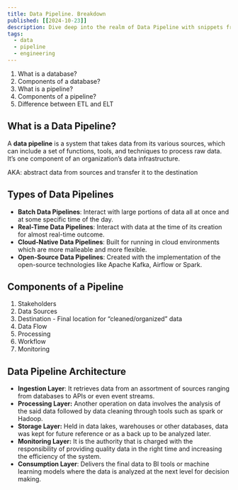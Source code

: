 ```yaml
---
title: Data Pipeline. Breakdown
published: [[2024-10-23]]
description: Dive deep into the realm of Data Pipeline with snippets from multiple sources
tags:
  - data
  - pipeline
  - engineering
---
```


1. What is a database?
2. Components of a database?
3. What is a pipeline?
4. Components of a pipeline?
5. Difference between ETL and ELT
## What is a Data Pipeline?
A **data pipeline** is a system that takes data from its various sources, which can include a set of functions, tools, and techniques to process raw data. It’s one component of an organization’s data infrastructure.

AKA: abstract data from sources and transfer it to the destination

## Types of Data Pipelines
- **Batch Data Pipelines**: Interact with large portions of data all at once and at some specific time of the day.
- **Real-Time Data Pipelines**: Interact with data at the time of its creation for almost real-time outcome.
- **Cloud-Native Data Pipelines**: Built for running in cloud environments which are more malleable and more flexible.
- **Open-Source Data Pipelines**: Created with the implementation of the open-source technologies like Apache Kafka, Airflow or Spark.

## Components of a Pipeline

1. Stakeholders
2. Data Sources
3. Destination - Final location for “cleaned/organized” data
4. Data Flow
5. Processing
6. Workflow
7. Monitoring

## Data Pipeline Architecture
- **Ingestion Layer**: It retrieves data from an assortment of sources ranging from databases to APIs or even event streams.
- **Processing Layer:** Another operation on data involves the analysis of the said data followed by data cleaning through tools such as spark or Hadoop.
- **Storage Layer:** Held in data lakes, warehouses or other databases, data was kept for future reference or as a back up to be analyzed later.
- **Monitoring Layer:** It is the authority that is charged with the responsibility of providing quality data in the right time and increasing the efficiency of the system.
- **Consumption Layer**: Delivers the final data to BI tools or machine learning models where the data is analyzed at the next level for decision making.